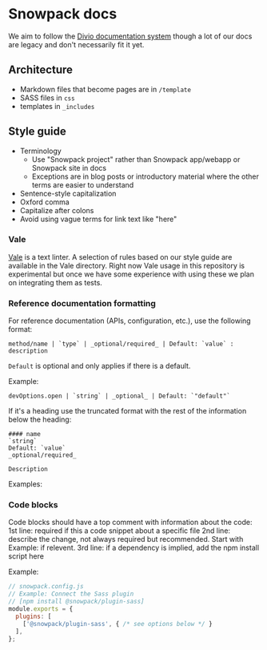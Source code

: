 # Snowpack docs

We aim to follow the [Divio documentation system](https://documentation.divio.com/introduction/) though a lot of our docs are legacy and don't necessarily fit it yet.

## Architecture

- Markdown files that become pages are in `/template`
- SASS files in `css`
- templates in `_includes`

## Style guide

- Terminology
  - Use "Snowpack project" rather than Snowpack app/webapp or Snowpack site in docs
  - Exceptions are in blog posts or introductory material where the other terms are easier to understand
- Sentence-style capitalization
- Oxford comma
- Capitalize after colons
- Avoid using vague terms for link text like "here"

### Vale

[Vale](https://github.com/errata-ai/vale) is a text linter. A selection of rules based on our style guide are available in the Vale directory. Right now Vale usage in this repository is experimental but once we have some experience with using these we plan on integrating them as tests.

### Reference documentation formatting

For reference documentation (APIs, configuration, etc.), use the following format:

```
method/name | `type` | _optional/required_ | Default: `value` : description
```

`Default` is optional and only applies if there is a default.

Example:

```
devOptions.open | `string` | _optional_ | Default: `"default"`
```

If it's a heading use the truncated format with the rest of the information below the heading:

```
#### name
`string`
Default: `value`
_optional/required_

Description
```

Examples:

### Code blocks

Code blocks should have a top comment with information about the code:
1st line: required if this a code snippet about a specific file
2nd line: describe the change, not always required but recommended. Start with Example: if relevent.
3rd line: if a dependency is implied, add the npm install script here

Example:

```js
// snowpack.config.js
// Example: Connect the Sass plugin
// [npm install @snowpack/plugin-sass]
module.exports = {
  plugins: [
    ['@snowpack/plugin-sass', { /* see options below */ }
  ],
};
```
